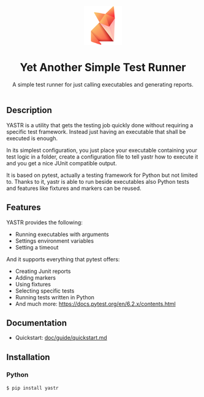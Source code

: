 <div align="center">
  <img src="doc/logo.svg" width="100" /><br>
  
  # <b>Y</b>et <b>A</b>nother <b>S</b>imple <b>T</b>est <b>R</b>unner
  
  A simple test runner for just calling executables and generating reports.
  <br/><br/>

</div>

## Description

YASTR is a utility that gets the testing job quickly done without requiring a specific test framework. Instead just having an executable that shall be executed is enough.

In its simplest configuration, you just place your executable containing your test logic in a folder, create a configuration file to tell yastr how to execute it and you get a nice JUnit compatible output.

It is based on pytest, actually a testing framework for Python but not limited to. Thanks to it, yastr is able to run beside executables also Python tests and features like fixtures and markers can be reused.

## Features

YASTR provides the following:

- Running executables with arguments
- Settings environment variables
- Setting a timeout

And it supports everything that pytest offers:

- Creating Junit reports
- Adding markers
- Using fixtures
- Selecting specific tests
- Running tests written in Python
- And much more: https://docs.pytest.org/en/6.2.x/contents.html

## Documentation

- Quickstart: [doc/guide/quickstart.md](doc/guide/quickstart.md)

## Installation

### Python

```bash
$ pip install yastr
```
